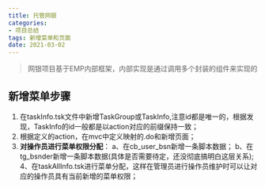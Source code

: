 ```yaml
---
title: 托管网银
categories:
- 项目总结
tags: 新增菜单和页面
date: 2021-03-02
---
```


> 网银项目基于EMP内部框架，内部实现是通过调用多个封装的组件来实现的

## 新增菜单步骤
1. 在taskInfo.tsk文件中新增TaskGroup或TaskInfo,注意id都是唯一的，根据发现，TaskInfo的id一般都是以action对应的前缀保持一致；
2. 根据定义的action，在mvc中定义映射的.do和新增页面；
3. **对操作员进行菜单权限分配**：
   a、在cb_user_bsn新增一条脚本数据；
   b、在tg_bsnder新增一条脚本数据(具体是否需要待定，还没彻底搞明白这层关系);
4、在taskAllInfo.tsk进行菜单分配，这样在管理员进行操作员维护时可以让对应的操作员具有当前新增的菜单权限；
